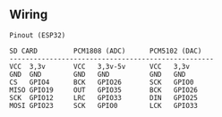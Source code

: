## Wiring

    Pinout (ESP32)

    SD CARD         PCM1808 (ADC)      PCM5102 (DAC)
    ---------------------------------------------------
    VCC  3,3v       VCC   3,3v-5v      VCC   3,3v
    GND  GND        GND   GND          GND   GND 
    CS   GPIO4      BCK   GPIO26       SCK   GPIO0
    MISO GPIO19     OUT   GPIO35       BCK   GPIO26 
    SCK  GPIO12     LRC   GPIO33       DIN   GPIO25
    MOSI GPIO23     SCK   GPIO0        LCK   GPIO33